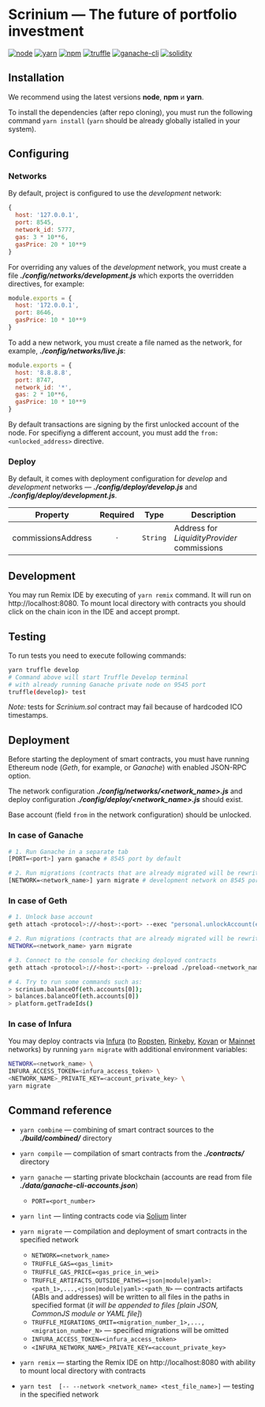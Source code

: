 # Scrinium &mdash; The future of portfolio investment

[![node](https://img.shields.io/badge/node-v8.11.2-50EA3B.svg)](https://nodejs.org/en/docs/)
[![yarn](https://img.shields.io/badge/yarn-v1.6.0-2281BA.svg)](https://yarnpkg.com/lang/en/docs/install/)
[![npm](https://img.shields.io/badge/npm-v6.0.1-DB0031.svg)](https://www.npmjs.com/)
[![truffle](https://img.shields.io/badge/truffle-v4.1.11-00F1C6.svg)](http://truffleframework.com/docs/getting_started/installation)
[![ganache-cli](https://img.shields.io/badge/ganache--cli-v6.1.0-EAAB5E.svg)](https://github.com/trufflesuite/ganache-cli)
[![solidity](https://img.shields.io/badge/solidity-docs-000000.svg)](http://solidity.readthedocs.io/en/develop/introduction-to-smart-contracts.html)

## Installation

We recommend using the latest versions **node**, **npm** и **yarn**.

To install the dependencies (after repo cloning), you must run the following command `yarn install` (`yarn` should be already globally istalled in your system).

## Configuring

### Networks

By default, project is configured to use the *development* network:

```javascript
{
  host: '127.0.0.1',
  port: 8545,
  network_id: 5777,
  gas: 3 * 10**6,
  gasPrice: 20 * 10**9
}
```

For overriding any values of the *development* network, you must create a file ***./config/networks/development.js*** which exports the overridden directives, for example:

```javascript
module.exports = {
  host: '172.0.0.1',
  port: 8646,
  gasPrice: 10 * 10**9
}
```

To add a new network, you must create a file named as the network, for example, ***./config/networks/live.js***:

```javascript
module.exports = {
  host: '8.8.8.8',
  port: 8747,
  network_id: '*',
  gas: 2 * 10**6,
  gasPrice: 10 * 10**9
}
```

By default transactions are signing by the first unlocked account of the node. For specifiyng a different account, you must add the `from: <unlocked_address>` directive.

### Deploy

By default, it comes with deployment configuration for *develop* and *development* networks — ***./config/deploy/develop.js*** and ***./config/deploy/development.js***.

| Property                                       | Required | Type       | Description
| ---------------------------------------------- | :------: | :--------: | -----------
| commissionsAddress                             | &middot; | `String`   | Address for *LiquidityProvider* commissions

## Development

You may run Remix IDE by executing of `yarn remix` command. It will run on http://localhost:8080. To mount local directory with contracts you should click on the chain icon in the IDE and accept prompt.

## Testing

To run tests you need to execute following commands:

```bash
yarn truffle develop
# Command above will start Truffle Develop terminal
# with already running Ganache private node on 9545 port
truffle(develop)> test
```
*Note:* tests for *Scrinium.sol* contract may fail because of hardcoded ICO timestamps.

## Deployment

Before starting the deployment of smart contracts, you must have running Ethereum node (*Geth*, for example, or *Ganache*) with enabled JSON-RPC option.

The network configuration ***./config/networks/&lt;network_name&gt;.js*** and deploy configuration ***./config/deploy/&lt;network_name&gt;.js*** should exist.

Base account (field `from` in the network configuration) should be unlocked.

### In case of Ganache

```bash
# 1. Run Ganache in a separate tab
[PORT=<port>] yarn ganache # 8545 port by default

# 2. Run migrations (contracts that are already migrated will be rewritten)
[NETWORK=<network_name>] yarn migrate # development network on 8545 port by default
```

### In case of Geth

```bash
# 1. Unlock base account
geth attach <protocol>://<host>:<port> --exec "personal.unlockAccount(eth.accounts[0], <accountPassPhrase>)"

# 2. Run migrations (contracts that are already migrated will be rewritten)
NETWORK=<network_name> yarn migrate

# 3. Connect to the console for checking deployed contracts
geth attach <protocol>://<host>:<port> --preload ./preload-<network_name>.js

# 4. Try to run some commands such as:
> scrinium.balanceOf(eth.accounts[0]);
> balances.balanceOf(eth.accounts[0])
> platform.getTradeIds()
```

### In case of Infura

You may deploy contracts via [Infura](https://infura.io) (to [Ropsten](https://ropsten.etherscan.io/), [Rinkeby](https://rinkeby.etherscan.io/), [Kovan](https://kovan.etherscan.io/) or [Mainnet](https://etherscan.io/) networks) by running `yarn migrate` with additional environment variables:

```bash
NETWORK=<network_name> \
INFURA_ACCESS_TOKEN=<infura_access_token> \
<NETWORK_NAME>_PRIVATE_KEY=<account_private_key> \
yarn migrate
```

## Command reference

* `yarn combine` &mdash; combining of smart contract sources to the ***./build/combined/*** directory

* `yarn compile` &mdash; compilation of smart contracts from the ***./contracts/*** directory

* `yarn ganache` &mdash; starting private blockchain (accounts are read from file ***./data/ganache-cli-accounts.json***)

	* `PORT=<port_number>`

* `yarn lint` &mdash; linting contracts code via [Solium](https://www.getsolium.com/) linter

* `yarn migrate` &mdash; compilation and deployment of smart contracts in the specified network

    * `NETWORK=<network_name>`
    * `TRUFFLE_GAS=<gas_limit>`
    * `TRUFFLE_GAS_PRICE=<gas_price_in_wei>`
    * `TRUFFLE_ARTIFACTS_OUTSIDE_PATHS=<json|module|yaml>:<path_1>,...,<json|module|yaml>:<path_N>` &mdash; contracts artifacts (ABIs and addresses) will be written to all files in the paths in specified format (*it will be appended to files [plain JSON, CommonJS module or YAML file]*)
    * `TRUFFLE_MIGRATIONS_OMIT=<migration_number_1>,...,<migration_number_N>` &mdash; specified migrations will be omitted
    * `INFURA_ACCESS_TOKEN=<infura_access_token>`
    * `<INFURA_NETWORK_NAME>_PRIVATE_KEY=<account_private_key>`

* `yarn remix` &mdash; starting the Remix IDE on http://localhost:8080 with ability to mount local directory with contracts

* `yarn test  [-- --network <network_name> <test_file_name>]` &mdash; testing in the specified network
